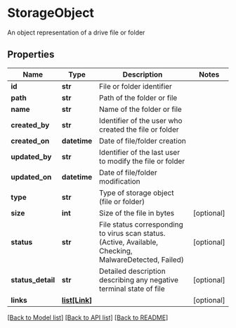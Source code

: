 # StorageObject

An object representation of a drive file or folder

## Properties
Name | Type | Description | Notes
------------ | ------------- | ------------- | -------------
**id** | **str** | File or folder identifier | 
**path** | **str** | Path of the folder or file | 
**name** | **str** | Name of the folder or file | 
**created_by** | **str** | Identifier of the user who created the file or folder | 
**created_on** | **datetime** | Date of file/folder creation | 
**updated_by** | **str** | Identifier of the last user to modify the file or folder | 
**updated_on** | **datetime** | Date of file/folder modification | 
**type** | **str** | Type of storage object (file or folder) | 
**size** | **int** | Size of the file in bytes | [optional] 
**status** | **str** | File status corresponding to virus scan status.  (Active, Available, Checking, MalwareDetected, Failed) | [optional] 
**status_detail** | **str** | Detailed description describing any negative terminal state of file | [optional] 
**links** | [**list[Link]**](Link.md) |  | [optional] 

[[Back to Model list]](../README.md#documentation-for-models) [[Back to API list]](../README.md#documentation-for-api-endpoints) [[Back to README]](../README.md)


